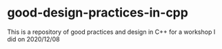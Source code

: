# good-design-practices-in-cpp
This is a repository of good practices and design in C++ for a workshop I did on 2020/12/08
